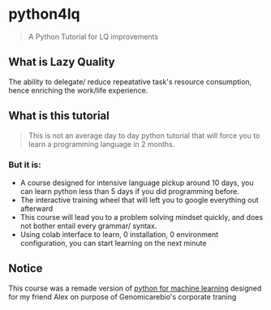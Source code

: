 # python4lq
> A Python Tutorial for LQ improvements

## What is Lazy Quality
The ability to delegate/ reduce repeatative task's resource consumption, hence enriching the work/life experience.

## What is this tutorial
> This is not an average day to day python tutorial that will force you to learn a programming language in 2 months. 

### But it is:
* A course designed for intensive language pickup around 10 days, you can learn python less than 5 days if you did programming before.
* The interactive training wheel that will left you to google everything out afterward
* This course will lead you to a problem solving mindset quickly, and does not bother entail every grammar/ syntax.
* Using colab interface to learn, 0 installation, 0 environment configuration, you can start learning on the next minute

## Notice
This course was a remade version of [python for machine learning](https://github.com/raynardj/python4ml) designed for my friend Alex on purpose of Genomicarebio's corporate traning
